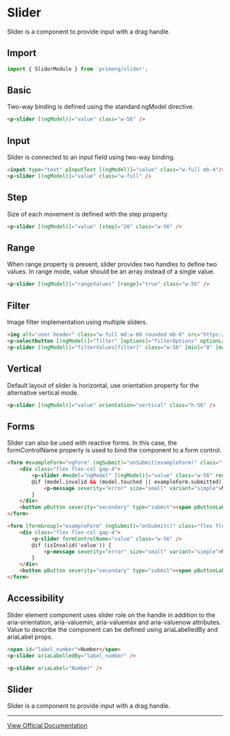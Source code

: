 # Slider

Slider is a component to provide input with a drag handle.

## Import

```typescript
import { SliderModule } from 'primeng/slider';
```

## Basic

Two-way binding is defined using the standard ngModel directive.

```html
<p-slider [(ngModel)]="value" class="w-56" />
```

## Input

Slider is connected to an input field using two-way binding.

```html
<input type="text" pInputText [(ngModel)]="value" class="w-full mb-4"/>
<p-slider [(ngModel)]="value" class="w-full" />
```

## Step

Size of each movement is defined with the step property.

```html
<p-slider [(ngModel)]="value" [step]="20" class="w-56" />
```

## Range

When range property is present, slider provides two handles to define two values. In range mode, value should be an array instead of a single value.

```html
<p-slider [(ngModel)]="rangeValues" [range]="true" class="w-56" />
```

## Filter

Image filter implementation using multiple sliders.

```html
<img alt="user header" class="w-full md:w-80 rounded mb-6" src="https://primefaces.org/cdn/primevue/images/card-vue.jpg" [style]="filterStyle" />
<p-selectbutton [(ngModel)]="filter" [options]="filterOptions" optionLabel="label" optionValue="value" class="mb-4" />
<p-slider [(ngModel)]="filterValues[filter]" class="w-56" [min]="0" [max]="200" />
```

## Vertical

Default layout of slider is horizontal, use orientation property for the alternative vertical mode.

```html
<p-slider [(ngModel)]="value" orientation="vertical" class="h-56" />
```

## Forms

Slider can also be used with reactive forms. In this case, the formControlName property is used to bind the component to a form control.

```html
<form #exampleForm="ngForm" (ngSubmit)="onSubmit(exampleForm)" class="flex justify-center flex-col gap-4">
    <div class="flex flex-col gap-4">
        <p-slider #model="ngModel" [(ngModel)]="value" class="w-56" required [invalid]="model.invalid && (model.touched || exampleForm.submitted)" name="slider" />
        @if (model.invalid && (model.touched || exampleForm.submitted)) {
            <p-message severity="error" size="small" variant="simple">Must be greater than 25.</p-message>
        }
    </div>
    <button pButton severity="secondary" type="submit"><span pButtonLabel>Submit</span></button>
</form>
```

```html
<form [formGroup]="exampleForm" (ngSubmit)="onSubmit()" class="flex flex-col gap-4">
    <div class="flex flex-col gap-4">
        <p-slider formControlName="value" class="w-56" />
        @if (isInvalid('value')) {
            <p-message severity="error" size="small" variant="simple">Must be greater than 25.</p-message>
        }
    </div>
    <button pButton severity="secondary" type="submit"><span pButtonLabel>Submit</span></button>
</form>
```

## Accessibility

Slider element component uses slider role on the handle in addition to the aria-orientation, aria-valuemin, aria-valuemax and aria-valuenow attributes. Value to describe the component can be defined using ariaLabelledBy and ariaLabel props.

```html
<span id="label_number">Number</span>
<p-slider ariaLabelledBy="label_number" />

<p-slider ariaLabel="Number" />
```

## Slider

Slider is a component to provide input with a drag handle.

---

[View Official Documentation](https://primeng.org/slider)
